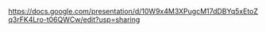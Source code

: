 https://docs.google.com/presentation/d/10W9x4M3XPugcM17dDBYq5xEtoZq3rFK4Lro-t06QWCw/edit?usp=sharing
